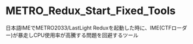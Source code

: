 # METRO_Redux_Start_Fixed_Tools
日本語IMEでMETRO2033/LastLight Reduxを起動した時に、IME(CTFローダー)が暴走しCPU使用率が高騰する問題を回避するツール
